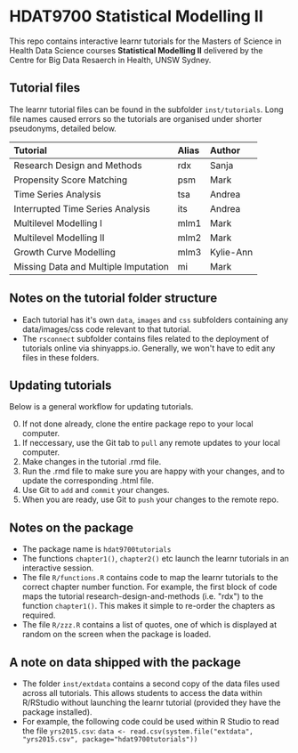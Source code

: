 # HDAT9700 Statistical Modelling II

This repo contains interactive learnr tutorials for the Masters of Science in Health Data Science courses **Statistical Modelling II** delivered by the Centre for Big Data Resaerch in Health, UNSW Sydney.

## Tutorial files

The learnr tutorial files can be found in the subfolder `inst/tutorials`. Long file names caused errors so the tutorials are organised under shorter pseudonyms, detailed below.

| Tutorial                              | Alias   | Author    |
| :---                                  | :---    | :---      |
| Research Design and Methods           | rdx     | Sanja     |
| Propensity Score Matching             | psm     | Mark      |
| Time Series Analysis                  | tsa     | Andrea    |
| Interrupted Time Series Analysis      | its     | Andrea    |
| Multilevel Modelling I                | mlm1    | Mark      |
| Multilevel Modelling II               | mlm2    | Mark      |
| Growth Curve Modelling                | mlm3    | Kylie-Ann |
| Missing Data and Multiple Imputation  | mi      | Mark      |


## Notes on the tutorial folder structure
* Each tutorial has it's own `data`, `images` and `css` subfolders containing any data/images/css code relevant to that tutorial. 
* The `rsconnect` subfolder contains files related to the deployment of tutorials online via shinyapps.io. Generally, we won't have to edit any files in these folders.

## Updating tutorials

Below is a general workflow for updating tutorials.

0. If not done already, clone the entire package repo to your local computer. 
1. If neccessary, use the Git tab to `pull` any remote updates to your local computer.
2. Make changes in the tutorial .rmd file.
3. Run the .rmd file to make sure you are happy with your changes, and to update the corresponding .html file.
4. Use Git to `add` and `commit` your changes. 
5. When you are ready, use Git to `push` your changes to the remote repo.

## Notes on the package
* The package name is `hdat9700tutorials`
* The functions `chapter1()`, `chapter2()` etc launch the learnr tutorials in an interactive session.
* The file `R/functions.R` contains code to map the learnr tutorials to the correct chapter number function. For example, the first block of code maps the tutorial research-design-and-methods (i.e. "rdx") to the function `chapter1()`. This makes it simple to re-order the chapters as required.
* The file `R/zzz.R` contains a list of quotes, one of which is displayed at random on the screen when the package is loaded. 

## A note on data shipped with the package 
* The folder `inst/extdata` contains a second copy of the data files used across all tutorials. This allows students to access the data within R/RStudio without launching the learnr tutorial (provided they have the package installed). 
* For example, the following code could be used within R Studio to read the file `yrs2015.csv`: `data <- read.csv(system.file("extdata", "yrs2015.csv", package="hdat9700tutorials"))`
